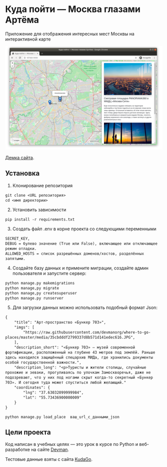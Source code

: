 # Куда пойти — Москва глазами Артёма

Приложение для отображения интересных мест Москвы на интерактивной карте

![&#x41A;&#x443;&#x434;&#x430; &#x43F;&#x43E;&#x439;&#x442;&#x438;](.gitbook/assets/site.png)

[Демка сайта](https://devmanorg.github.io/where-to-go-frontend/).

## Установка 
1. Клонирование репозитория
```
git clone <URL репозитория>
cd <имя директории>
```
2. Установить зависимости
```
pip install -r requirements.txt
```
3. Создать файл .env в корне проекта со следующими переменными
```
SECRET_KEY, 
DEBUG = булево значение (True или False), включающее или отключающее режим отладки.
ALLOWED_HOSTS = список разрешённых доменов/хостов, разделённых запятыми.
```
4. Создайте базу данных и примените миграции, создайте админ пользователя и запустите сервер:
```
python manage.py makemigrations
python manage,py migrate
python manage,py createsuperuser
python manage.py runserver
```
5. Для загрузки данных можно использовать подобный формат Json:
```
{
    "title": "Арт-пространство «Бункер 703»",
    "imgs": [
        "https://raw.githubusercontent.com/devmanorg/where-to-go-places/master/media/35cbdddf2799337d8b571d141edec616.JPG",
    ],
    "description_short": "«Бункер 703» — музей современной фортификации, расположенный на глубине 43 метров под землёй. Раньше здесь находился защищённый спецархив МИДа, где хранились документы особой государственной важности.",
    "description_long": "<p>Туристы и жители столицы, случайные прохожие и зеваки, прогуливаясь по улочкам Замоскворечья, даже не подозревают, что у них под ногами скрыт когда-то секретный «Бункер 703». И сегодня туда может спуститься любой желающий."
    "coordinates": {
        "lng": "37.63032099999984",
        "lat": "55.73436900000009"
    }
}
```
```
python manage.py load_place  ваш_url_с_данными_json

```

## Цели проекта

Код написан в учебных целях — это урок в курсе по Python и веб-разработке на сайте [Devman](https://dvmn.org).

Тестовые данные взяты с сайта [KudaGo](https://kudago.com).

